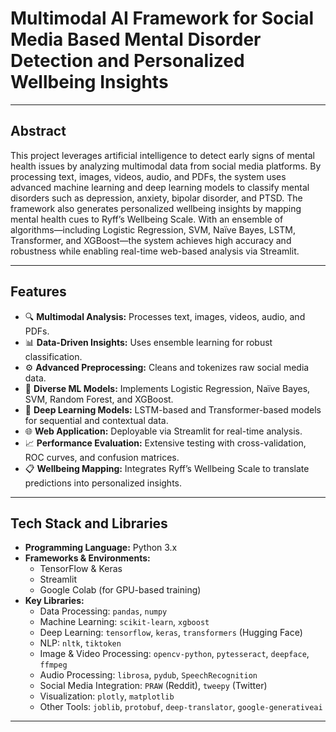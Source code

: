 # Multimodal AI Framework for Social Media Based Mental Disorder Detection and Personalized Wellbeing Insights

---

## Abstract

This project leverages artificial intelligence to detect early signs of mental health issues by analyzing multimodal data from social media platforms. By processing text, images, videos, audio, and PDFs, the system uses advanced machine learning and deep learning models to classify mental disorders such as depression, anxiety, bipolar disorder, and PTSD. The framework also generates personalized wellbeing insights by mapping mental health cues to Ryff’s Wellbeing Scale. With an ensemble of algorithms—including Logistic Regression, SVM, Naïve Bayes, LSTM, Transformer, and XGBoost—the system achieves high accuracy and robustness while enabling real-time web-based analysis via Streamlit.

---

## Features

- 🔍 **Multimodal Analysis:** Processes text, images, videos, audio, and PDFs.
- 📊 **Data-Driven Insights:** Uses ensemble learning for robust classification.
- ⚙️ **Advanced Preprocessing:** Cleans and tokenizes raw social media data.
- 🧠 **Diverse ML Models:** Implements Logistic Regression, Naïve Bayes, SVM, Random Forest, and XGBoost.
- 🤖 **Deep Learning Models:** LSTM-based and Transformer-based models for sequential and contextual data.
- 🌐 **Web Application:** Deployable via Streamlit for real-time analysis.
- 📈 **Performance Evaluation:** Extensive testing with cross-validation, ROC curves, and confusion matrices.
- 📋 **Wellbeing Mapping:** Integrates Ryff’s Wellbeing Scale to translate predictions into personalized insights.

---

## Tech Stack and Libraries

- **Programming Language:** Python 3.x
- **Frameworks & Environments:**  
  - TensorFlow & Keras  
  - Streamlit  
  - Google Colab (for GPU-based training)
- **Key Libraries:**  
  - Data Processing: `pandas`, `numpy`  
  - Machine Learning: `scikit-learn`, `xgboost`  
  - Deep Learning: `tensorflow`, `keras`, `transformers` (Hugging Face)  
  - NLP: `nltk`, `tiktoken`  
  - Image & Video Processing: `opencv-python`, `pytesseract`, `deepface`, `ffmpeg`  
  - Audio Processing: `librosa`, `pydub`, `SpeechRecognition`  
  - Social Media Integration: `PRAW` (Reddit), `tweepy` (Twitter)  
  - Visualization: `plotly`, `matplotlib`  
  - Other Tools: `joblib`, `protobuf`, `deep-translator`, `google-generativeai`

---
